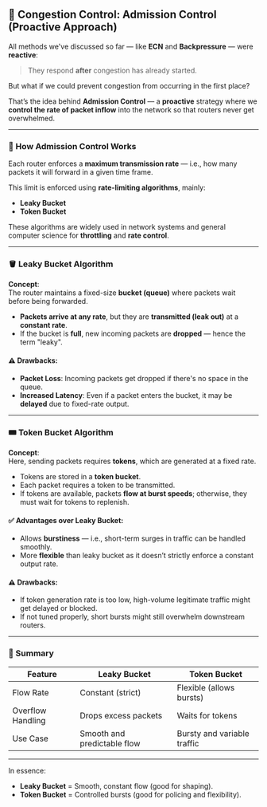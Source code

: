 ## 🚫 Congestion Control: Admission Control (Proactive Approach)

All methods we've discussed so far — like **ECN** and **Backpressure** — were **reactive**:  
> They respond **after** congestion has already started.

But what if we could prevent congestion from occurring in the first place?

That’s the idea behind **Admission Control** — a **proactive** strategy where we **control the rate of packet inflow** into the network so that routers never get overwhelmed.

---

### 🔐 How Admission Control Works

Each router enforces a **maximum transmission rate** — i.e., how many packets it will forward in a given time frame.

This limit is enforced using **rate-limiting algorithms**, mainly:
- **Leaky Bucket**
- **Token Bucket**

These algorithms are widely used in network systems and general computer science for **throttling** and **rate control**.

---

### 🪣 Leaky Bucket Algorithm

**Concept**:  
The router maintains a fixed-size **bucket (queue)** where packets wait before being forwarded.

- **Packets arrive at any rate**, but they are **transmitted (leak out)** at a **constant rate**.
- If the bucket is **full**, new incoming packets are **dropped** — hence the term "leaky".

#### ⚠️ Drawbacks:
- **Packet Loss**: Incoming packets get dropped if there's no space in the queue.
- **Increased Latency**: Even if a packet enters the bucket, it may be **delayed** due to fixed-rate output.

---

### 🎟️ Token Bucket Algorithm

**Concept**:  
Here, sending packets requires **tokens**, which are generated at a fixed rate.

- Tokens are stored in a **token bucket**.
- Each packet requires a token to be transmitted.
- If tokens are available, packets **flow at burst speeds**; otherwise, they must wait for tokens to replenish.

#### ✅ Advantages over Leaky Bucket:
- Allows **burstiness** — i.e., short-term surges in traffic can be handled smoothly.
- More **flexible** than leaky bucket as it doesn’t strictly enforce a constant output rate.

#### ⚠️ Drawbacks:
- If token generation rate is too low, high-volume legitimate traffic might get delayed or blocked.
- If not tuned properly, short bursts might still overwhelm downstream routers.

---

### 🧠 Summary

| Feature            | Leaky Bucket                        | Token Bucket                        |
|--------------------|-------------------------------------|--------------------------------------|
| Flow Rate          | Constant (strict)                  | Flexible (allows bursts)             |
| Overflow Handling  | Drops excess packets               | Waits for tokens                     |
| Use Case           | Smooth and predictable flow        | Bursty and variable traffic          |

---

In essence:
- **Leaky Bucket** = Smooth, constant flow (good for shaping).
- **Token Bucket** = Controlled bursts (good for policing and flexibility).
